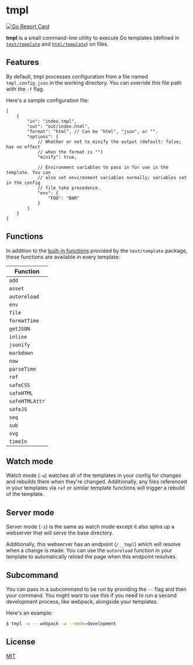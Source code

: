 # tmpl

[![Go Report Card](https://goreportcard.com/badge/github.com/jimmysawczuk/tmpl)](https://goreportcard.com/report/github.com/jimmysawczuk/tmpl)

**tmpl** is a small command-line utility to execute Go templates (defined in [`text/template`](https://golang.org/pkg/text/template) and [`html/template`](https://golang.org/pkg/html/template)) on files.

## Features

By default, tmpl processes configuration from a file named `tmpl.config.json` in the working directory. You can override this file path with the `-f` flag.

Here's a sample configuration file:

```jsonc
[
	{
		"in": "index.tmpl",
		"out": "out/index.html",
		"format": "html", // Can be "html", "json", or "".
		"options": {
			// Whether or not to minify the output (default: false; has no effect
			// when the format is "")
			"minify": true,

			// Environment variables to pass in for use in the template. You can
			// also set environment variables normally; variables set in the config
			// file take precedence.
			"env": {
				"FOO": "BAR"
			}
		}
	}
]
```

## Functions

In addition to the [built-in functions](https://pkg.go.dev/text/template#hdr-Functions) provided by the `text/template` package, these functions are available in every template:

| Function       |
| -------------- |
| `add`          |
| `asset`        |
| `autoreload`   |
| `env`          |
| `file`         |
| `formatTime`   |
| `getJSON`      |
| `inline`       |
| `jsonify`      |
| `markdown`     |
| `now`          |
| `parseTime`    |
| `ref`          |
| `safeCSS`      |
| `safeHTML`     |
| `safeHTMLAttr` |
| `safeJS`       |
| `seq`          |
| `sub`          |
| `svg`          |
| `timeIn`       |

## Watch mode

Watch mode (`-w`) watches all of the templates in your config for changes and rebuilds them when they're changed. Additionally, any files referenced in your templates via `ref` or similar template functions will trigger a rebuild of the template.

## Server mode

Server mode (`-s`) is the same as watch mode except it also spins up a webserver that will serve the base directory.

Additionally, this webserver has an endpoint (`/__tmpl`) which will resolve when a change is made. You can use the `autoreload` function in your template to automatically reload the page when this endpoint resolves.

## Subcommand

You can pass in a subcommand to be run by providing the `--` flag and then your command. You might want to use this if you need to run a second development process, like webpack, alongside your templates.

Here's an example:

```sh
$ tmpl -w -- webpack -w --mode=development
```

## License

[MIT](/LICENSE)
